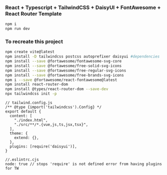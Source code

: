 ### React + Typescript + TailwindCSS + DaisyUI + FontAwesome + React Router Template
```bash
npm i
npm run dev
```
### To recreate this project

```bash
npm create vite@latest
npm install -D tailwindcss postcss autoprefixer daisyui #dependencies
npm install --save @fortawesome/fontawesome-svg-core
npm install --save @fortawesome/free-solid-svg-icons
npm install --save @fortawesome/free-regular-svg-icons
npm install --save @fortawesome/free-brands-svg-icons
npm i --save @fortawesome/react-fontawesome@latest
npm install react-router-dom
npm install @types/react-router-dom --save-dev
npx tailwindcss init -p
```

```tsx
// tailwind.config.js
/** @type {import('tailwindcss').Config} */
export default {
  content: [
    "./index.html",
    "./src/**/*.{vue,js,ts,jsx,tsx}",
  ],
  theme: {
    extend: {},
  },
  plugins: [require('daisyui')],
}
```

```tsx
//.eslintrc.cjs
node: true // stops 'require' is not defined error from having plugins for TW
```